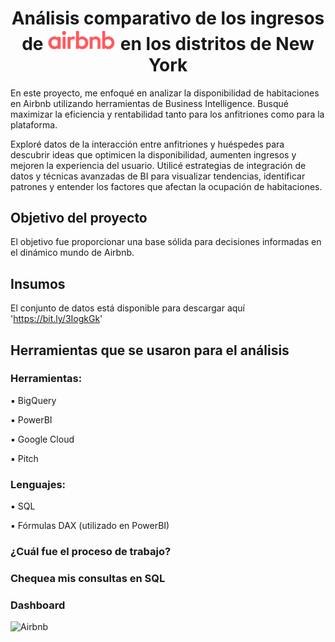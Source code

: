 # <h1 align="center"> Análisis comparativo de los ingresos de <img src="https://raw.githubusercontent.com/MayteLlerena/Airbnb/main/airbnb.logo.png" width="110"> en los distritos de New York
 </h1>

En este proyecto, me enfoqué en analizar la disponibilidad de habitaciones en Airbnb utilizando herramientas de Business Intelligence. Busqué maximizar la eficiencia y rentabilidad tanto para los anfitriones como para la plataforma. 

Exploré datos de la interacción entre anfitriones y huéspedes para descubrir ideas que optimicen la disponibilidad, aumenten ingresos y mejoren la experiencia del usuario. Utilicé estrategias de integración de datos y técnicas avanzadas de BI para visualizar tendencias, identificar patrones y entender los factores que afectan la ocupación de habitaciones. 

## Objetivo del proyecto

El objetivo fue proporcionar una base sólida para decisiones informadas en el dinámico mundo de Airbnb.

## Insumos

El conjunto de datos está disponible para descargar aquí 'https://bit.ly/3IogkGk'

## Herramientas que se usaron para el análisis

### Herramientas:

▪️ BigQuery

▪️ PowerBI

▪️ Google Cloud

▪️ Pitch

### Lenguajes:

▪️ SQL

▪️ Fórmulas DAX (utilizado en PowerBI)

### ¿Cuál fue el proceso de trabajo?



### Chequea mis consultas en SQL


### Dashboard 

![Airbnb]()
